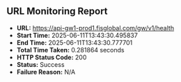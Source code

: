 ## URL Monitoring Report

- **URL:** https://api-gw1-prod1.fisglobal.com/gw/v1/health
- **Start Time:** 2025-06-11T13:43:30.495837
- **End Time:** 2025-06-11T13:43:30.777701
- **Total Time Taken:** 0.281864 seconds
- **HTTP Status Code:** 200
- **Status:** Success
- **Failure Reason:** N/A
